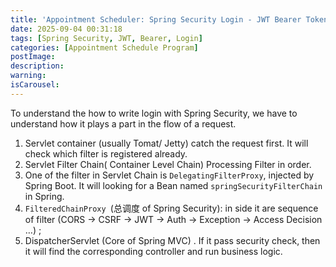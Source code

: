 ```yaml
---
title: 'Appointment Scheduler: Spring Security Login - JWT Bearer Token Authentication'
date: 2025-09-04 00:31:18
tags: [Spring Security, JWT, Bearer, Login]
categories: [Appointment Schedule Program]
postImage:
description:
warning:
isCarousel:
---
```


To understand the how to write login with Spring Security, we have to understand how it plays a part in the flow of a request.

1. Servlet container (usually Tomat/ Jetty) catch the request first. It will check which filter is registered already.
2. Servlet Filter Chain( Container Level Chain) Processing Filter in order.
3. One of the filter in Servlet Chain is `DelegatingFilterProxy`, injected by Spring Boot. It will looking for a Bean named `springSecurityFilterChain` in Spring.
4. `FilteredChainProxy `(总调度 of Spring Security): in side it are sequence of filter (CORS -> CSRF -> JWT -> Auth -> Exception -> Access Decision …) ;
5. DispatcherServlet (Core of Spring MVC) . If it pass security check, then it will find the corresponding controller and run business logic.

